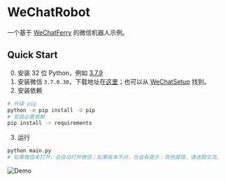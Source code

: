 # WeChatRobot
一个基于 [WeChatFerry](https://github.com/lich0821/WeChatFerry) 的微信机器人示例。

## Quick Start
0. 安装 32 位 Python，例如 [3.7.9](https://www.python.org/ftp/python/3.7.9/python-3.7.9.exe)
1. 安装微信 `3.7.0.30`，下载地址在[这里](https://github.com/lich0821/WeChatFerry/releases/download/v3.7.0.30.11/WeChatSetup-3.7.0.30.exe)；也可以从 [WeChatSetup](https://gitee.com/lch0821/WeChatSetup) 找到。
2. 安装依赖
```sh
# 升级 pip
python -m pip install -U pip
# 安装必要依赖
pip install -r requirements
```

3. 运行
```sh
python main.py
# 如果微信未打开，会自动打开微信；如果版本不对，也会有提示；其他报错，请进群交流。
```

![Demo](demo.gif)
